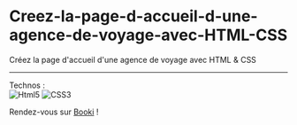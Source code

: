 # Creez-la-page-d-accueil-d-une-agence-de-voyage-avec-HTML-CSS
Créez la page d'accueil d'une agence de voyage avec HTML &amp; CSS

---------------------------

Technos :  
![Html5](https://img.shields.io/badge/HTML5-E34F26?style=for-the-badge&logo=html5&logoColor=white) 
![CSS3](https://img.shields.io/badge/CSS3-1572B6?style=for-the-badge&logo=css3&logoColor=white)

Rendez-vous sur [Booki](https://fano-official.github.io/Creez-la-page-d-accueil-d-une-agence-de-voyage-avec-HTML-CSS/) !
